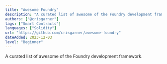 ```yaml
---
title: "Awesome Foundry"
description: "A curated list of awesome of the Foundry development framework."
authors: ["@crisgarner"]
tags: ["Smart Contracts"]
languages: ["Solidity"]
url: "https://github.com/crisgarner/awesome-foundry"
dateAdded: 2023-12-03
level: "Beginner"
---
```


A curated list of awesome of the Foundry development framework. 